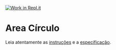 [![Work in Repl.it](https://classroom.github.com/assets/work-in-replit-14baed9a392b3a25080506f3b7b6d57f295ec2978f6f33ec97e36a161684cbe9.svg)](https://classroom.github.com/online_ide?assignment_repo_id=3707545&assignment_repo_type=AssignmentRepo)
# Area Círculo

Leia atentamente as [instruções](./instruções.md) e a [especificação](./especificação.md).
